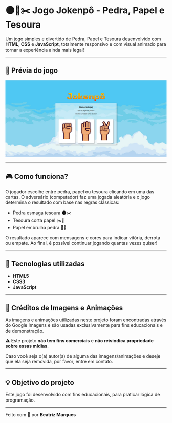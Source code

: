 # 🌑📄✂️ Jogo Jokenpô - Pedra, Papel e Tesoura

Um jogo simples e divertido de Pedra, Papel e Tesoura desenvolvido com **HTML**, **CSS** e **JavaScript**, totalmente responsivo e com visual animado para tornar a experiência ainda mais legal!

---

## 📸 Prévia do jogo

![Jokenpô](./assets/inicio.png)

---

## 🎮 Como funciona?

O jogador escolhe entre pedra, papel ou tesoura clicando em uma das cartas. O adversário (computador) faz uma jogada aleatória e o jogo determina o resultado com base nas regras clássicas:

- Pedra esmaga tesoura 🌑✂️  
- Tesoura corta papel ✂️📄  
- Papel embrulha pedra 📄🌑  

O resultado aparece com mensagens e cores para indicar vitória, derrota ou empate. Ao final, é possível continuar jogando quantas vezes quiser!

---

## 🧪 Tecnologias utilizadas

- **HTML5**
- **CSS3**
- **JavaScript**

---

## 📸 Créditos de Imagens e Animações

As imagens e animações utilizadas neste projeto foram encontradas através do Google Imagens e são usadas exclusivamente para fins educacionais e de demonstração.

⚠️ Este projeto **não tem fins comerciais** e **não reivindica propriedade sobre essas mídias**.

Caso você seja o(a) autor(a) de alguma das imagens/animações e deseje que ela seja removida, por favor, entre em contato.

---

## 💡 Objetivo do projeto

Este jogo foi desenvolvido com fins educacionais, para praticar lógica de programação.

---

Feito com 🧡 por **Beatriz Marques**

